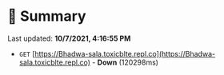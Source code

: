 # 📖 Summary
Last updated: **10/7/2021, 4:16:55 PM**

- `GET` [https://Bhadwa-sala.toxicblte.repl.co](https://Bhadwa-sala.toxicblte.repl.co) - **Down** (120298ms)
